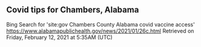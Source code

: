 ## Covid tips for Chambers, Alabama

Bing Search for 'site:gov Chambers County Alabama covid vaccine access'
https://www.alabamapublichealth.gov/news/2021/01/26c.html
Retrieved on Friday, February 12, 2021 at 5:35AM (UTC)